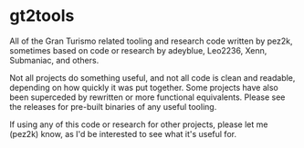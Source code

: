 # gt2tools

All of the Gran Turismo related tooling and research code written by pez2k, sometimes based on code or research by adeyblue, Leo2236, Xenn, Submaniac, and others.

Not all projects do something useful, and not all code is clean and readable, depending on how quickly it was put together. Some projects have also been superceded by rewritten or more functional equivalents. Please see the releases for pre-built binaries of any useful tooling.

If using any of this code or research for other projects, please let me (pez2k) know, as I'd be interested to see what it's useful for.

